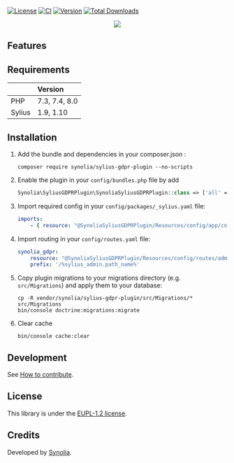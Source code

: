 [![License](https://img.shields.io/packagist/l/synolia/sylius-gdpr-plugin.svg)](https://github.com/synolia/SyliusGDPRPlugin/blob/master/LICENSE)
[![CI](https://github.com/synolia/SyliusGDPRPlugin/actions/workflows/ci.yaml/badge.svg?branch=master)](https://github.com/synolia/SyliusGDPRPlugin/actions/workflows/ci.yaml)
[![Version](https://img.shields.io/packagist/v/synolia/sylius-gdpr-plugin.svg)](https://packagist.org/packages/synolia/sylius-gdpr-plugin)
[![Total Downloads](https://poser.pugx.org/synolia/sylius-gdpr-plugin/downloads)](https://packagist.org/packages/synolia/sylius-gdpr-plugin)

<p align="center">
    <a href="https://sylius.com" target="_blank">
        <img src="https://demo.sylius.com/assets/shop/img/logo.png" />
    </a>
</p>

## Features

## Requirements

| | Version |
| :--- | :--- |
| PHP  | 7.3, 7.4, 8.0 |
| Sylius | 1.9, 1.10 |

## Installation

1. Add the bundle and dependencies in your composer.json :

    ```shell
    composer require synolia/sylius-gdpr-plugin --no-scripts
    ```

2. Enable the plugin in your `config/bundles.php` file by add

    ```php
    Synolia\SyliusGDPRPlugin\SynoliaSyliusGDPRPlugin::class => ['all' => true],
    ```

3. Import required config in your `config/packages/_sylius.yaml` file:

    ```yaml
    imports:
        - { resource: "@SynoliaSyliusGDPRPlugin/Resources/config/app/config.yaml" }
    ```

4. Import routing in your `config/routes.yaml` file:

    ```yaml
    synolia_gdpr:
        resource: "@SynoliaSyliusGDPRPlugin/Resources/config/routes/admin/customer.yaml"
        prefix: '/%sylius_admin.path_name%'
    ```

5. Copy plugin migrations to your migrations directory (e.g. `src/Migrations`) and apply them to your database:

    ```shell
    cp -R vendor/synolia/sylius-gdpr-plugin/src/Migrations/* src/Migrations
    bin/console doctrine:migrations:migrate
    ```

6. Clear cache

    ```shell
    bin/console cache:clear
    ```

## Development

See [How to contribute](CONTRIBUTING.md).

## License

This library is under the [EUPL-1.2 license](LICENSE).

## Credits

Developed by [Synolia](https://synolia.com/).
